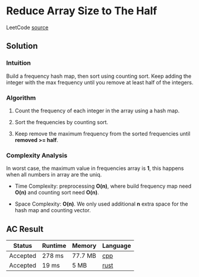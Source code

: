 # Reduce Array Size to The Half

LeetCode [source](https://leetcode.com/problems/reduce-array-size-to-the-half/)

## Solution

### Intuition

Build a frequency hash map, then sort using counting sort. Keep adding the integer with the max frequency until you remove at least half of the integers.

### Algorithm

1. Count the frequency of each integer in the array using a hash map.

2. Sort the frequencies by counting sort.

3. Keep remove the maximum frequency from the sorted frequencies until **removed >= half**.

### Complexity Analysis

In worst case, the maximum value in frequencies array is **1**, this happens when all numbers in array are the uniq.

- Time Complexity: preprocessing **O(n)**, where build frequency map need **O(n)** and counting sort need **O(n)**.

- Space Complexity: **O(n)**. We only used additional **n** extra space for the hash map and counting vector.

## AC Result

| Status   | Runtime | Memory  | Language                                                 |
| -------- | ------- | ------- | -------------------------------------------------------- |
| Accepted | 278 ms  | 77.7 MB | [cpp](../src/cpp/ReduceArraySizeToTheHalf/Solution.cpp)  |
| Accepted | 19 ms   | 5 MB    | [rust](../src/rust/src/reduce_array_size_to_the_half.rs) |
